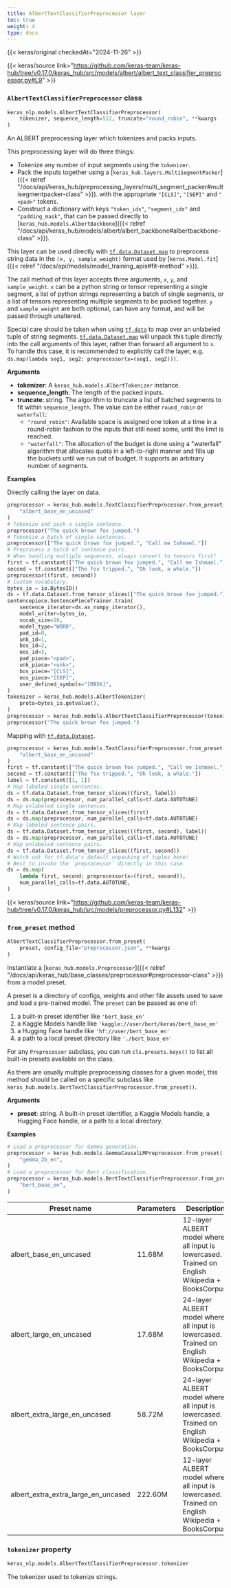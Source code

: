 ```yaml
---
title: AlbertTextClassifierPreprocessor layer
toc: true
weight: 4
type: docs
---
```


{{< keras/original checkedAt="2024-11-26" >}}

{{< keras/source link="https://github.com/keras-team/keras-hub/tree/v0.17.0/keras_hub/src/models/albert/albert_text_classifier_preprocessor.py#L9" >}}

### `AlbertTextClassifierPreprocessor` class

```python
keras_nlp.models.AlbertTextClassifierPreprocessor(
    tokenizer, sequence_length=512, truncate="round_robin", **kwargs
)
```

An ALBERT preprocessing layer which tokenizes and packs inputs.

This preprocessing layer will do three things:

- Tokenize any number of input segments using the `tokenizer`.
- Pack the inputs together using a [`keras_hub.layers.MultiSegmentPacker`]({{< relref "/docs/api/keras_hub/preprocessing_layers/multi_segment_packer#multisegmentpacker-class" >}}).
  with the appropriate `"[CLS]"`, `"[SEP]"` and `"<pad>"` tokens.
- Construct a dictionary with keys `"token_ids"`, `"segment_ids"` and
  `"padding_mask"`, that can be passed directly to
  [`keras_hub.models.AlbertBackbone`]({{< relref "/docs/api/keras_hub/models/albert/albert_backbone#albertbackbone-class" >}}).

This layer can be used directly with [`tf.data.Dataset.map`](https://www.tensorflow.org/api_docs/python/tf/data/Dataset#map) to preprocess
string data in the `(x, y, sample_weight)` format used by
[`keras.Model.fit`]({{< relref "/docs/api/models/model_training_apis#fit-method" >}}).

The call method of this layer accepts three arguments, `x`, `y`, and
`sample_weight`. `x` can be a python string or tensor representing a single
segment, a list of python strings representing a batch of single segments,
or a list of tensors representing multiple segments to be packed together.
`y` and `sample_weight` are both optional, can have any format, and will be
passed through unaltered.

Special care should be taken when using [`tf.data`](https://www.tensorflow.org/api_docs/python/tf/data) to map over an unlabeled
tuple of string segments. [`tf.data.Dataset.map`](https://www.tensorflow.org/api_docs/python/tf/data/Dataset#map) will unpack this tuple
directly into the call arguments of this layer, rather than forward all
argument to `x`. To handle this case, it is recommended to explicitly call
the layer, e.g. `ds.map(lambda seg1, seg2: preprocessor(x=(seg1, seg2)))`.

**Arguments**

- **tokenizer**: A `keras_hub.models.AlbertTokenizer` instance.
- **sequence_length**: The length of the packed inputs.
- **truncate**: string. The algorithm to truncate a list of batched segments
  to fit within `sequence_length`. The value can be either
  `round_robin` or `waterfall`:
  - `"round_robin"`: Available space is assigned one token at a
    time in a round-robin fashion to the inputs that still need
    some, until the limit is reached.
  - `"waterfall"`: The allocation of the budget is done using a
    "waterfall" algorithm that allocates quota in a
    left-to-right manner and fills up the buckets until we run
    out of budget. It supports an arbitrary number of segments.

**Examples**

Directly calling the layer on data.

```python
preprocessor = keras_hub.models.TextClassifierPreprocessor.from_preset(
    "albert_base_en_uncased"
)
# Tokenize and pack a single sentence.
preprocessor("The quick brown fox jumped.")
# Tokenize a batch of single sentences.
preprocessor(["The quick brown fox jumped.", "Call me Ishmael."])
# Preprocess a batch of sentence pairs.
# When handling multiple sequences, always convert to tensors first!
first = tf.constant(["The quick brown fox jumped.", "Call me Ishmael."])
second = tf.constant(["The fox tripped.", "Oh look, a whale."])
preprocessor((first, second))
# Custom vocabulary.
bytes_io = io.BytesIO()
ds = tf.data.Dataset.from_tensor_slices(["The quick brown fox jumped."])
sentencepiece.SentencePieceTrainer.train(
    sentence_iterator=ds.as_numpy_iterator(),
    model_writer=bytes_io,
    vocab_size=10,
    model_type="WORD",
    pad_id=0,
    unk_id=1,
    bos_id=2,
    eos_id=3,
    pad_piece="<pad>",
    unk_piece="<unk>",
    bos_piece="[CLS]",
    eos_piece="[SEP]",
    user_defined_symbols="[MASK]",
)
tokenizer = keras_hub.models.AlbertTokenizer(
    proto=bytes_io.getvalue(),
)
preprocessor = keras_hub.models.AlbertTextClassifierPreprocessor(tokenizer)
preprocessor("The quick brown fox jumped.")
```

Mapping with [`tf.data.Dataset`](https://www.tensorflow.org/api_docs/python/tf/data/Dataset).

```python
preprocessor = keras_hub.models.TextClassifierPreprocessor.from_preset(
    "albert_base_en_uncased"
)
first = tf.constant(["The quick brown fox jumped.", "Call me Ishmael."])
second = tf.constant(["The fox tripped.", "Oh look, a whale."])
label = tf.constant([1, 1])
# Map labeled single sentences.
ds = tf.data.Dataset.from_tensor_slices((first, label))
ds = ds.map(preprocessor, num_parallel_calls=tf.data.AUTOTUNE)
# Map unlabeled single sentences.
ds = tf.data.Dataset.from_tensor_slices(first)
ds = ds.map(preprocessor, num_parallel_calls=tf.data.AUTOTUNE)
# Map labeled sentence pairs.
ds = tf.data.Dataset.from_tensor_slices(((first, second), label))
ds = ds.map(preprocessor, num_parallel_calls=tf.data.AUTOTUNE)
# Map unlabeled sentence pairs.
ds = tf.data.Dataset.from_tensor_slices((first, second))
# Watch out for tf.data's default unpacking of tuples here!
# Best to invoke the `preprocessor` directly in this case.
ds = ds.map(
    lambda first, second: preprocessor(x=(first, second)),
    num_parallel_calls=tf.data.AUTOTUNE,
)
```

{{< keras/source link="https://github.com/keras-team/keras-hub/tree/v0.17.0/keras_hub/src/models/preprocessor.py#L132" >}}

### `from_preset` method

```python
AlbertTextClassifierPreprocessor.from_preset(
    preset, config_file="preprocessor.json", **kwargs
)
```

Instantiate a [`keras_hub.models.Preprocessor`]({{< relref "/docs/api/keras_hub/base_classes/preprocessor#preprocessor-class" >}}) from a model preset.

A preset is a directory of configs, weights and other file assets used
to save and load a pre-trained model. The `preset` can be passed as
one of:

1. a built-in preset identifier like `'bert_base_en'`
2. a Kaggle Models handle like `'kaggle://user/bert/keras/bert_base_en'`
3. a Hugging Face handle like `'hf://user/bert_base_en'`
4. a path to a local preset directory like `'./bert_base_en'`

For any `Preprocessor` subclass, you can run `cls.presets.keys()` to
list all built-in presets available on the class.

As there are usually multiple preprocessing classes for a given model,
this method should be called on a specific subclass like
`keras_hub.models.BertTextClassifierPreprocessor.from_preset()`.

**Arguments**

- **preset**: string. A built-in preset identifier, a Kaggle Models
  handle, a Hugging Face handle, or a path to a local directory.

**Examples**

```python
# Load a preprocessor for Gemma generation.
preprocessor = keras_hub.models.GemmaCausalLMPreprocessor.from_preset(
    "gemma_2b_en",
)
# Load a preprocessor for Bert classification.
preprocessor = keras_hub.models.BertTextClassifierPreprocessor.from_preset(
    "bert_base_en",
)
```

| Preset name                         | Parameters | Description                                                                                      |
| ----------------------------------- | ---------- | ------------------------------------------------------------------------------------------------ |
| albert_base_en_uncased              | 11.68M     | 12-layer ALBERT model where all input is lowercased. Trained on English Wikipedia + BooksCorpus. |
| albert_large_en_uncased             | 17.68M     | 24-layer ALBERT model where all input is lowercased. Trained on English Wikipedia + BooksCorpus. |
| albert_extra_large_en_uncased       | 58.72M     | 24-layer ALBERT model where all input is lowercased. Trained on English Wikipedia + BooksCorpus. |
| albert_extra_extra_large_en_uncased | 222.60M    | 12-layer ALBERT model where all input is lowercased. Trained on English Wikipedia + BooksCorpus. |

### `tokenizer` property

```python
keras_nlp.models.AlbertTextClassifierPreprocessor.tokenizer
```

The tokenizer used to tokenize strings.
